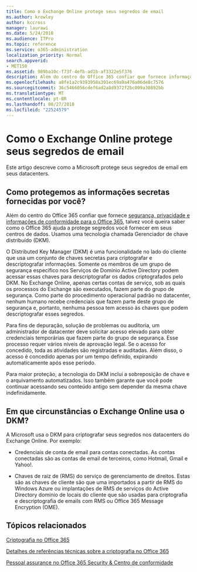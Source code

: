```yaml
---
title: Como o Exchange Online protege seus segredos de email
ms.author: krowley
author: kccross
manager: laurawi
ms.date: 5/24/2018
ms.audience: ITPro
ms.topic: reference
ms.service: o365-administration
localization_priority: Normal
search.appverid:
- MET150
ms.assetid: 989ba10c-f73f-4efb-ad1b-af3322e5f376
description: Além do centro do Office 365 confiar que fornece informações de conformidade, de privacidade e de segurança para o Office 365, talvez você queira saber como o Office 365 ajuda a protege segredos você fornecer em seus centros de dados. Usamos uma tecnologia chamada Gerenciador de chave distribuído (DKM).
ms.openlocfilehash: a8fe1a2c9393958a391ec69a9a476a06de8c7576
ms.sourcegitcommit: 36c5466056cdef6ad2a8d9372f2bc009a30892bb
ms.translationtype: MT
ms.contentlocale: pt-BR
ms.lasthandoff: 08/27/2018
ms.locfileid: "22524579"
---
```

# <a name="how-exchange-online-secures-your-email-secrets"></a>Como o Exchange Online protege seus segredos de email

Este artigo descreve como a Microsoft protege seus segredos de email em seus datacenters.
  
## <a name="how-do-we-secure-secret-information-provided-by-you"></a>Como protegemos as informações secretas fornecidas por você?

Além do centro do Office 365 confiar que fornece [segurança, privacidade e informações de conformidade para o Office 365](https://go.microsoft.com/fwlink/?linkid=874644), talvez você queira saber como o Office 365 ajuda a protege segredos você fornecer em seus centros de dados. Usamos uma tecnologia chamada Gerenciador de chave distribuído (DKM).
  
O Distributed Key Manager (DKM) é uma funcionalidade no lado do cliente que usa um conjunto de chaves secretas para criptografar e descriptografar informações. Somente os membros de um grupo de segurança específico nos Serviços de Domínio Active Directory podem acessar essas chaves para descriptografar os dados criptografados pelo DKM. No Exchange Online, apenas certas contas de serviço, sob as quais os processos do Exchange são executados, fazem parte do grupo de segurança. Como parte do procedimento operacional padrão no datacenter, nenhum humano recebe credenciais que fazem parte deste grupo de segurança e, portanto, nenhuma pessoa tem acesso às chaves que podem descriptografar esses segredos.
  
Para fins de depuração, solução de problemas ou auditoria, um administrador de datacenter deve solicitar acesso elevado para obter credenciais temporárias que fazem parte do grupo de segurança. Esse processo requer vários níveis de aprovação legal. Se o acesso for concedido, toda as atividades são registradas e auditadas. Além disso, o acesso é concedido apenas por um tempo definido, expirando automaticamente após esse período.
  
Para maior proteção, a tecnologia do DKM inclui a sobreposição de chave e o arquivamento automatizados. Isso também garante que você pode continuar acessando seu conteúdo antigo sem depender da mesma chave indefinidamente.

  
## <a name="where-does-exchange-online-make-use-of-dkm"></a>Em que circunstâncias o Exchange Online usa o DKM?

A Microsoft usa o DKM para criptografar seus segredos nos datacenters do Exchange Online. Por exemplo:
  
- Credenciais de conta de email para contas conectadas. As contas conectadas são as contas de email de terceiros, como Hotmail, Gmail e Yahoo!.
    
- Chaves de raiz de (RMS) do serviço de gerenciamento de direitos. Estas são as chaves de cliente são que uma importados a partir de RMS do Windows Azure ou implantações de RMS de serviços do Active Directory domínio de locais do cliente que são usadas para criptografia e descriptografia de emails com RMS ou Office 365 Message Encryption (OME).
    
## <a name="related-topics"></a>Tópicos relacionados

[Criptografia no Office 365](encryption.md)
  
[Detalhes de referências técnicas sobre a criptografia no Office 365](technical-reference-details-about-encryption.md)
  
[Pessoal assurance no Office 365 Security &amp; Centro de conformidade](https://go.microsoft.com/fwlink/?linkid=874645)
  

